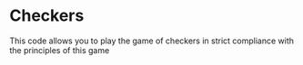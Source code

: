 # Checkers
This code allows you to play the game of checkers in strict compliance with the principles of this game
